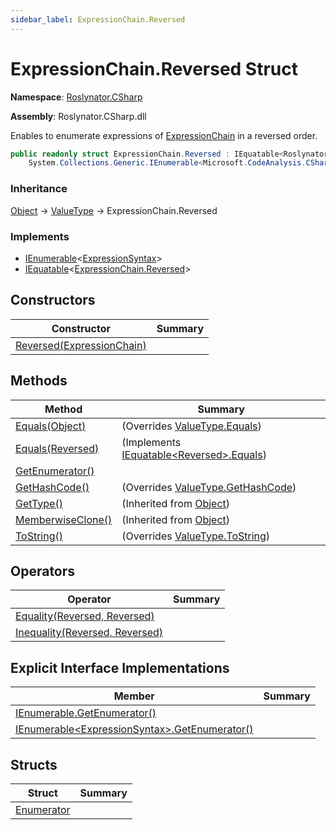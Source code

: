 ```yaml
---
sidebar_label: ExpressionChain.Reversed
---
```


# ExpressionChain\.Reversed Struct

**Namespace**: [Roslynator.CSharp](../../index.md)

**Assembly**: Roslynator\.CSharp\.dll

  
Enables to enumerate expressions of [ExpressionChain](../index.md) in a reversed order\.

```csharp
public readonly struct ExpressionChain.Reversed : IEquatable<Roslynator.CSharp.ExpressionChain.Reversed>,
    System.Collections.Generic.IEnumerable<Microsoft.CodeAnalysis.CSharp.Syntax.ExpressionSyntax>
```

### Inheritance

[Object](https://docs.microsoft.com/en-us/dotnet/api/system.object) &#x2192; [ValueType](https://docs.microsoft.com/en-us/dotnet/api/system.valuetype) &#x2192; ExpressionChain\.Reversed

### Implements

* [IEnumerable](https://docs.microsoft.com/en-us/dotnet/api/system.collections.generic.ienumerable-1)&lt;[ExpressionSyntax](https://docs.microsoft.com/en-us/dotnet/api/microsoft.codeanalysis.csharp.syntax.expressionsyntax)&gt;
* [IEquatable](https://docs.microsoft.com/en-us/dotnet/api/system.iequatable-1)&lt;[ExpressionChain.Reversed](./index.md)&gt;

## Constructors

| Constructor | Summary |
| ----------- | ------- |
| [Reversed(ExpressionChain)](-ctor/index.md) | |

## Methods

| Method | Summary |
| ------ | ------- |
| [Equals(Object)](Equals/index.md#Roslynator_CSharp_ExpressionChain_Reversed_Equals_System_Object_) |  \(Overrides [ValueType.Equals](https://docs.microsoft.com/en-us/dotnet/api/system.valuetype.equals)\) |
| [Equals(Reversed)](Equals/index.md#Roslynator_CSharp_ExpressionChain_Reversed_Equals_Roslynator_CSharp_ExpressionChain_Reversed_) |  \(Implements [IEquatable&lt;Reversed&gt;.Equals](https://docs.microsoft.com/en-us/dotnet/api/system.iequatable-1.equals)\) |
| [GetEnumerator()](GetEnumerator/index.md) | |
| [GetHashCode()](GetHashCode/index.md) |  \(Overrides [ValueType.GetHashCode](https://docs.microsoft.com/en-us/dotnet/api/system.valuetype.gethashcode)\) |
| [GetType()](https://docs.microsoft.com/en-us/dotnet/api/system.object.gettype) |  \(Inherited from [Object](https://docs.microsoft.com/en-us/dotnet/api/system.object)\) |
| [MemberwiseClone()](https://docs.microsoft.com/en-us/dotnet/api/system.object.memberwiseclone) |  \(Inherited from [Object](https://docs.microsoft.com/en-us/dotnet/api/system.object)\) |
| [ToString()](ToString/index.md) |  \(Overrides [ValueType.ToString](https://docs.microsoft.com/en-us/dotnet/api/system.valuetype.tostring)\) |

## Operators

| Operator | Summary |
| -------- | ------- |
| [Equality(Reversed, Reversed)](op_Equality/index.md) | |
| [Inequality(Reversed, Reversed)](op_Inequality/index.md) | |

## Explicit Interface Implementations

| Member | Summary |
| ------ | ------- |
| [IEnumerable.GetEnumerator()](System-Collections-IEnumerable-GetEnumerator/index.md) | |
| [IEnumerable&lt;ExpressionSyntax&gt;.GetEnumerator()](System-Collections-Generic-IEnumerable-Microsoft-CodeAnalysis-CSharp-Syntax-ExpressionSyntax--GetEnumerator/index.md) | |

## Structs

| Struct | Summary |
| ------ | ------- |
| [Enumerator](Enumerator/index.md) | |

